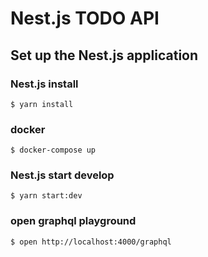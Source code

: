 # Nest.js TODO API

## Set up the Nest.js application

### Nest.js install
```shell
$ yarn install
```

### docker
```shell
$ docker-compose up
```

### Nest.js start develop
```shell
$ yarn start:dev
```

### open graphql playground
```shell
$ open http://localhost:4000/graphql
```